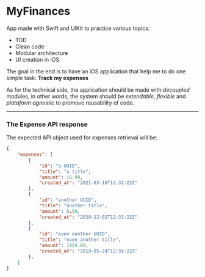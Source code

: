 # MyFinances

App made with Swift and UIKit to practice various topics:

- TDD
- Clean code
- Modular architecture
- UI creation in iOS

The goal in the end is to have an iOS application that help me to do one simple task:
**Track my expenses**

As for the technical side, the application should be made with _decoupled_ modules, in other words, the system should be _extendable_, _flexible_ and _plataform agnostic_ to promove reusability of code.

---

### The Expense API response
The expected API object used for expenses retrieval will be:

```json
{
    "expenses": [
        {
            "id": "a UUID",
            "title": "a title",
            "amount": 16.99,
            "created_at": "2021-03-18T12:31:22Z"
        },
        {
            "id": "another UUID",
            "title": "another title",
            "amount": 0.99,
            "created_at": "2020-12-02T12:31:22Z"
        },
        {
            "id": "even another UUID",
            "title": "even another title",
            "amount": 1024.00,
            "created_at": "2019-05-24T12:31:22Z"
        },
    ]
}
```

